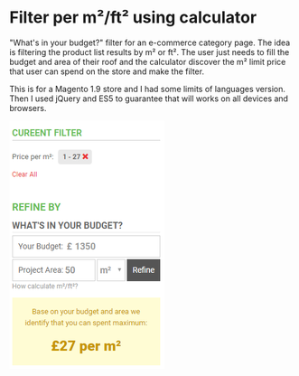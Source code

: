 # Filter per m²/ft² using calculator

"What's in your budget?" filter for an e-commerce category page.
The idea is filtering the product list results by m² or ft².
The user just needs to fill the budget and area of their roof and the calculator discover the m² limit price that user can spend on the store and make the filter.

This is for a Magento 1.9 store and I had some limits of languages version. Then I used jQuery and ES5 to guarantee that will works on all devices and browsers.

![The print of sidebar with m²/ft² calculator filter](https://github.com/rafaelperozin/filter-calculator/blob/master/filter-calculator-prnt.png)
